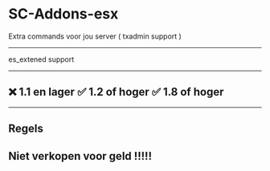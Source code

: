 # SC-Addons-esx
Extra commands voor jou server ( txadmin support )



------------------------------------
es_extened support

------------------------------------
❌ 1.1 en lager 
✅ 1.2 of hoger
✅ 1.8 of hoger
------------------------------------

------------------------------------
Regels
------------------------------------
Niet verkopen voor geld !!!!!
------------------------------------
